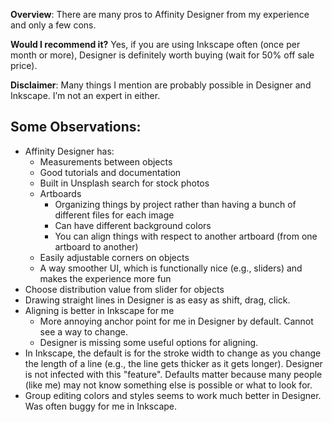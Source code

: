 **Overview**: There are many pros to Affinity Designer from my experience and only a few cons.

**Would I recommend it?** Yes, if you are using Inkscape often (once per month or more), Designer is definitely worth buying (wait for 50% off sale price).

**Disclaimer**: Many things I mention are probably possible in Designer and Inkscape. I’m not an expert in either.


## Some Observations:
- Affinity Designer has:
  - Measurements between objects
  - Good tutorials and documentation
  - Built in Unsplash search for stock photos
  - Artboards
    - Organizing things by project rather than having a bunch of different files for each image
    - Can have different background colors
    - You can align things with respect to another artboard (from one artboard to another)
  - Easily adjustable corners on objects
  - A way smoother UI, which is functionally nice (e.g., sliders) and makes the experience more fun
- Choose distribution value from slider for objects
- Drawing straight lines in Designer is as easy as shift, drag, click.
- Aligning is better in Inkscape for me
  - More annoying anchor point for me in Designer by default. Cannot see a way to change.
  - Designer is missing some useful options for aligning.
- In Inkscape, the default is for the stroke width to change as you change the length of a line (e.g., the line gets thicker as it gets longer). Designer is not infected with this "feature". Defaults matter because many people (like me) may not know something else is possible or what to look for.
- Group editing colors and styles seems to work much better in Designer. Was often buggy for me in Inkscape.